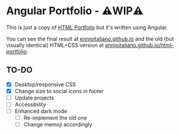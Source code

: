 # Angular Portfolio - ⚠️WIP⚠️
This is just a copy of [HTML Portfolio](https://github.com/ennioitaliano/html-portfolio) but it's written using Angular.

You can see the final result at [ennioitaliano.github.io](https://ennioitaliano.github.io) and the old (but visually identical) HTML+CSS version at [ennioitaliano.github.io/html-portfolio](https://ennioitaliano.github.io/html-portfolio).

## TO-DO
- [x] Desktop/responsive CSS
- [x] Change size to social icons in footer
- [ ] Update projects
- [ ] Accessibility
- [ ] Enhanced dark mode
  - [ ] Re-implement the old one
  - [ ] Change memoji accordingly
